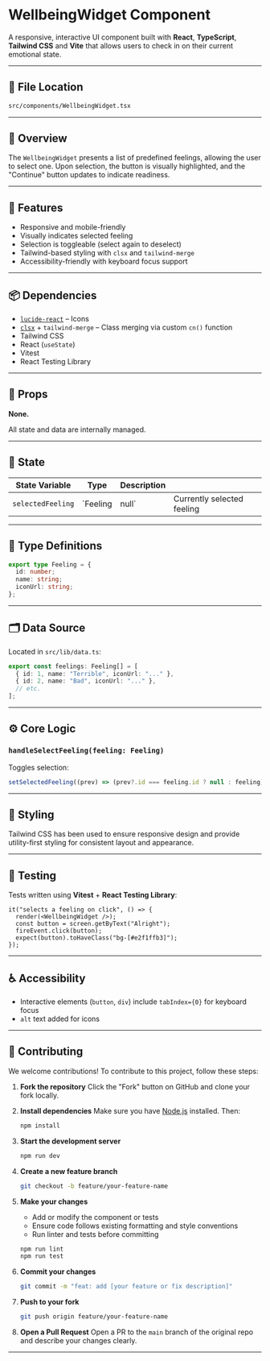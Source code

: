 # WellbeingWidget Component

A responsive, interactive UI component built with **React**, **TypeScript**, **Tailwind CSS** and **Vite** that allows users to check in on their current emotional state.

---

## 📁 File Location

```bash
src/components/WellbeingWidget.tsx
```

---

## 🚀 Overview

The `WellbeingWidget` presents a list of predefined feelings, allowing the user to select one. Upon selection, the button is visually highlighted, and the "Continue" button updates to indicate readiness.

---

## 🧩 Features

* Responsive and mobile-friendly
* Visually indicates selected feeling
* Selection is toggleable (select again to deselect)
* Tailwind-based styling with `clsx` and `tailwind-merge`
* Accessibility-friendly with keyboard focus support

---

## 📦 Dependencies

* [`lucide-react`](https://lucide.dev) – Icons
* [`clsx`](https://github.com/lukeed/clsx) + `tailwind-merge` – Class merging via custom `cn()` function
* Tailwind CSS
* React (`useState`)
* Vitest
* React Testing Library

---

## 📄 Props

**None.**

All state and data are internally managed.

---

## 🧠 State

| State Variable    | Type      | Description |                            |
| ----------------- | --------- | ----------- | -------------------------- |
| `selectedFeeling` | \`Feeling | null\`      | Currently selected feeling |

---

## 🧱 Type Definitions

```ts
export type Feeling = {
  id: number;
  name: string;
  iconUrl: string;
};
```

---

## 🗂️ Data Source

Located in `src/lib/data.ts`:

```ts
export const feelings: Feeling[] = [
  { id: 1, name: "Terrible", iconUrl: "..." },
  { id: 2, name: "Bad", iconUrl: "..." },
  // etc.
];
```

---

## ⚙️ Core Logic

### `handleSelectFeeling(feeling: Feeling)`

Toggles selection:

```ts
setSelectedFeeling((prev) => (prev?.id === feeling.id ? null : feeling));
```

---

## 🎨 Styling

Tailwind CSS has been used to ensure responsive design and provide utility-first styling for consistent layout and appearance.

---

## 🧪 Testing

Tests written using **Vitest** + **React Testing Library**:

```tsx
it("selects a feeling on click", () => {
  render(<WellbeingWidget />);
  const button = screen.getByText("Alright");
  fireEvent.click(button);
  expect(button).toHaveClass("bg-[#e2f1ffb3]");
});
```

---

## ♿ Accessibility

* Interactive elements (`button`, `div`) include `tabIndex={0}` for keyboard focus
* `alt` text added for icons

---

## 🤝 Contributing

We welcome contributions! To contribute to this project, follow these steps:

1. **Fork the repository**
   Click the "Fork" button on GitHub and clone your fork locally.

2. **Install dependencies**
   Make sure you have [Node.js](https://nodejs.org/) installed. Then:

   ```bash
   npm install
   ```

3. **Start the development server**

   ```bash
   npm run dev
   ```

4. **Create a new feature branch**

   ```bash
   git checkout -b feature/your-feature-name
   ```

5. **Make your changes**

   * Add or modify the component or tests
   * Ensure code follows existing formatting and style conventions
   * Run linter and tests before committing

   ```bash
   npm run lint
   npm run test
   ```

6. **Commit your changes**

   ```bash
   git commit -m "feat: add [your feature or fix description]"
   ```

7. **Push to your fork**

   ```bash
   git push origin feature/your-feature-name
   ```

8. **Open a Pull Request**
   Open a PR to the `main` branch of the original repo and describe your changes clearly.

---
